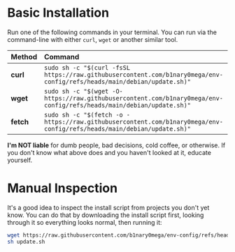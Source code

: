 # Basic Installation

Run one of the following commands in your terminal. You can run via the
command-line with either `curl`, `wget` or another similar tool.

| Method    | Command                                                                                           |
| :-------- | :------------------------------------------------------------------------------------------------ |
| **curl**  | `sudo sh -c "$(curl -fsSL https://raw.githubusercontent.com/b1nary0mega/env-config/refs/heads/main/debian/update.sh)"` |
| **wget**  | `sudo sh -c "$(wget -O- https://raw.githubusercontent.com/b1nary0mega/env-config/refs/heads/main/debian/update.sh)"`   |
| **fetch** | `sudo sh -c "$(fetch -o - https://raw.githubusercontent.com/b1nary0mega/env-config/refs/heads/main/debian/update.sh)"` |

**I'm NOT liable** for dumb people, bad decisions, cold coffee, or otherwise. 
If you don't know what above does and you haven't looked at it, educate yourself.

# Manual Inspection

It's a good idea to inspect the install script from projects you don't yet know. You can do that by
downloading the install script first, looking through it so everything looks normal, then running it:

```sh
wget https://raw.githubusercontent.com/b1nary0mega/env-config/refs/heads/main/debian/update.sh
sh update.sh
```
